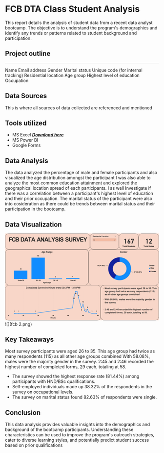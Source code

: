 # FCB DTA Class Student Analysis
This report details the analysis of student data from a recent data analyst bootcamp. The objective is to understand the program's demographics and identify any trends or patterns related to student background and participation.
## Project outline
---
Name 
Email address 
Gender
Marital status
Unique code (for internal tracking)
Residential location
Age group
Highest level of education
Occupation

## Data Sources
This is where all sources of data collected are referenced and mentioned  

## Tools utilized
- MS Excel ***[Download here](https://www.microsoft.com)***
- MS Power BI
- Google Forms

## Data Analysis

The data analyzed the percentage of male and female participants and also visualized the age distribution amongst the participant
I was also able to analyze the most common education attainment and explored the geographical location spread of each participants.
I as well Investigate if there was a correlation between a participant's highest level of education and their prior occupation.
The marital status of the participant were also into cosideration as there could be trends between marital status and their participation in the bootcamp.

## Data Visualization
![](fcb.png)
![](fcb 2.png)


## Key Takeaways
Most survey participants were aged 26 to 35. This 	age group had twice as many respondents (115) 	as all other age groups combined
With 58.08%, males were the majority gender in 	the survey. 2:45 and 2:46 recorded the highest number of 	completed forms, 29 each, totaling at 58.


- The survey showed the highest response rate (81.44%) among participants with HND/BSc qualifications.
- Self-employed individuals made up 38.32% of the respondents in the survey on occupational levels.
- The survey on marital status found 82.63% of 	respondents were single.



## Conclusion

This data analysis provides valuable insights into the demographics and background of the bootcamp participants. Understanding these characteristics can be used to improve the program's outreach strategies, cater to diverse learning styles, and potentially predict student success based on prior qualifications





